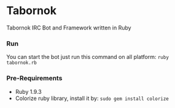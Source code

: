 Tabornok
========

Tabornok IRC Bot and Framework written in Ruby

### Run

You can start the bot just run this command on all platform: `ruby tabornok.rb`

### Pre-Requirements

- Ruby 1.9.3
- Colorize ruby library, install it by: `sudo gem install colorize`